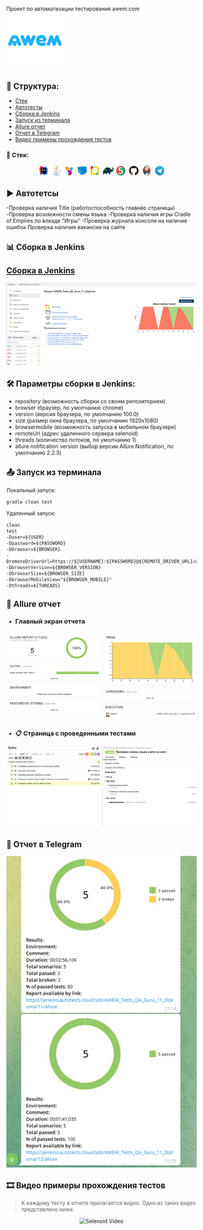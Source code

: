 Проект по автоматизации тестирования awem.com
<a href="https://awem.com/"><img width="30%" title="AWEM" src="images/logo/logo.jpeg"></a>

## :scroll: Структура:

- <a href="#toolbox:-технологии-и-инструменты">Стек</a>
- <a href="#arrow_forward:-проведенные автотесты">Автотесты</a>
- <a href="#bar_chart-сборка-в-Jenkins">Сборка в Jenkins</a>
- <a href="#outbox_tray-запуск-из-терминала">Запуск из терминала</a>
- <a href="#loudspeaker-allure-отчет">Allure отчет</a>
- <a href="#robot-отчет-в-telegram">Отчет в Telegram</a>
- <a href="#film_strip-видео-примеры-прохождения-тестов">Видео примеры прохождения тестов</a>


### :toolbox: Стек:
<p align="center">
<img width="6%" title="IntelliJ IDEA" src="images/logo/Intelij_IDEA.svg">
<img width="6%" title="Java" src="images/logo/Java.svg">
<img width="6%" title="Selenide" src="images/logo/Selenide.svg">
<img width="6%" title="Selenoid" src="images/logo/Selenoid.svg">
<img width="6%" title="Allure Report" src="images/logo/Allure_Report.svg">
<img width="6%" title="Gradle" src="images/logo/Gradle.svg">
<img width="6%" title="JUnit5" src="images/logo/JUnit5.svg">
<img width="6%" title="GitHub" src="images/logo/GitHub.svg">
<img width="6%" title="Jenkins" src="images/logo/Jenkins.svg">
<img width="6%" title="Telegram" src="images/logo/Telegram.svg">
</p>

## :arrow_forward: Автотетсы
-Проверка наличия Title (работоспособность главнйо страницы)
-Проверка возомжности смены языка
-Проверка наличия игры Cradle of Empires по влкаде "Игры"
-Проверка журнала консоли на наличие ошибок
Проверка наличия вакансии на сайте

## :bar_chart: Сборка в Jenkins
## <a target="_blank" href="https://jenkins.autotests.cloud/job/AWEM_Tests_QA_Guru_11_Diploma/">Сборка в Jenkins</a>
<p align="center">
<img title="Jenkins Dashboard" src="images/screenshots/jenkins_pr.png">
</p>

## :hammer_and_wrench: Параметры сборки в Jenkins:

- repository (возможность сборки со своим репозиторием)
- browser (браузер, по умолчанию chrome)
- version (версия браузера, по умолчанию 100.0)
- size (размер окна браузера, по умолчанию 1920x1080)
- browsermobile (возможность запуска в мобильном браузере)
- remoteUrl (адрес удаленного сервера selenoid)
- threads (количество потоков, по умолчанию 1)
- allure notification version (выбор версии Allure Notification, по умолчанию 2.2.3)

## :outbox_tray: Запуск из терминала
Локальный запуск:
```
gradle clean test
```

Удаленный запуск:
```
clean
test
-Duser=${USER}
-Dpassword=${PASSWORD}
-Dbrowser=${BROWSER}
-DremoteDriverUrl=https://${USERNAME}:${PASSWORD}@${REMOTE_DRIVER_URL}/wd/hub/
-DbrowserVersion=${BROWSER_VERSION}
-DbrowserSize=${BROWSER_SIZE}
-DbrowserMobileView="${BROWSER_MOBILE}"
-Dthreads=${THREADS}
```
## :loudspeaker: Allure отчет
- ### Главный экран отчета
<p align="center">
<img title="Allure Overview Dashboard" src="images/screenshots/allure-report.png">
</p>

- ### :clipboard: Страница с проведенными тестами
<p align="center">
<img title="Allure Test Page" src="images/screenshots/pages_tests.png">
</p>

## :robot: Отчет в Telegram
<p align="center">
<img title="Telegram notification message" src="images/screenshots/telegram.png">
</p>

## :film_strip: Видео примеры прохождения тестов
> К каждому тесту в отчете прилагается видео. Одно из таких видео представлено ниже.
<p align="center">
  <img title="Selenoid Video" src="images/gif/779a2f71eef66db9.gif">
</p>